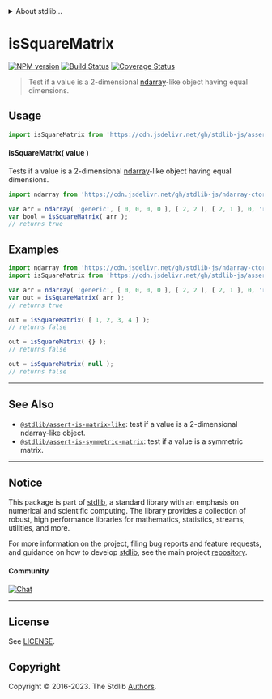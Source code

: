 <!--

@license Apache-2.0

Copyright (c) 2018 The Stdlib Authors.

Licensed under the Apache License, Version 2.0 (the "License");
you may not use this file except in compliance with the License.
You may obtain a copy of the License at

   http://www.apache.org/licenses/LICENSE-2.0

Unless required by applicable law or agreed to in writing, software
distributed under the License is distributed on an "AS IS" BASIS,
WITHOUT WARRANTIES OR CONDITIONS OF ANY KIND, either express or implied.
See the License for the specific language governing permissions and
limitations under the License.

-->


<details>
  <summary>
    About stdlib...
  </summary>
  <p>We believe in a future in which the web is a preferred environment for numerical computation. To help realize this future, we've built stdlib. stdlib is a standard library, with an emphasis on numerical and scientific computation, written in JavaScript (and C) for execution in browsers and in Node.js.</p>
  <p>The library is fully decomposable, being architected in such a way that you can swap out and mix and match APIs and functionality to cater to your exact preferences and use cases.</p>
  <p>When you use stdlib, you can be absolutely certain that you are using the most thorough, rigorous, well-written, studied, documented, tested, measured, and high-quality code out there.</p>
  <p>To join us in bringing numerical computing to the web, get started by checking us out on <a href="https://github.com/stdlib-js/stdlib">GitHub</a>, and please consider <a href="https://opencollective.com/stdlib">financially supporting stdlib</a>. We greatly appreciate your continued support!</p>
</details>

# isSquareMatrix

[![NPM version][npm-image]][npm-url] [![Build Status][test-image]][test-url] [![Coverage Status][coverage-image]][coverage-url] <!-- [![dependencies][dependencies-image]][dependencies-url] -->

> Test if a value is a 2-dimensional [ndarray][@stdlib/ndarray/ctor]-like object having equal dimensions.



<section class="usage">

## Usage

```javascript
import isSquareMatrix from 'https://cdn.jsdelivr.net/gh/stdlib-js/assert-is-square-matrix@deno/mod.js';
```

#### isSquareMatrix( value )

Tests if a value is a 2-dimensional [ndarray][@stdlib/ndarray/ctor]-like object having equal dimensions.

```javascript
import ndarray from 'https://cdn.jsdelivr.net/gh/stdlib-js/ndarray-ctor@deno/mod.js';

var arr = ndarray( 'generic', [ 0, 0, 0, 0 ], [ 2, 2 ], [ 2, 1 ], 0, 'row-major' );
var bool = isSquareMatrix( arr );
// returns true
```

</section>

<!-- /.usage -->

<section class="examples">

## Examples

<!-- eslint no-undef: "error" -->

```javascript
import ndarray from 'https://cdn.jsdelivr.net/gh/stdlib-js/ndarray-ctor@deno/mod.js';
import isSquareMatrix from 'https://cdn.jsdelivr.net/gh/stdlib-js/assert-is-square-matrix@deno/mod.js';

var arr = ndarray( 'generic', [ 0, 0, 0, 0 ], [ 2, 2 ], [ 2, 1 ], 0, 'row-major' );
var out = isSquareMatrix( arr );
// returns true

out = isSquareMatrix( [ 1, 2, 3, 4 ] );
// returns false

out = isSquareMatrix( {} );
// returns false

out = isSquareMatrix( null );
// returns false
```

</section>

<!-- /.examples -->

<!-- Section for related `stdlib` packages. Do not manually edit this section, as it is automatically populated. -->

<section class="related">

* * *

## See Also

-   <span class="package-name">[`@stdlib/assert-is-matrix-like`][@stdlib/assert/is-matrix-like]</span><span class="delimiter">: </span><span class="description">test if a value is a 2-dimensional ndarray-like object.</span>
-   <span class="package-name">[`@stdlib/assert-is-symmetric-matrix`][@stdlib/assert/is-symmetric-matrix]</span><span class="delimiter">: </span><span class="description">test if a value is a symmetric matrix.</span>

</section>

<!-- /.related -->

<!-- Section for all links. Make sure to keep an empty line after the `section` element and another before the `/section` close. -->


<section class="main-repo" >

* * *

## Notice

This package is part of [stdlib][stdlib], a standard library with an emphasis on numerical and scientific computing. The library provides a collection of robust, high performance libraries for mathematics, statistics, streams, utilities, and more.

For more information on the project, filing bug reports and feature requests, and guidance on how to develop [stdlib][stdlib], see the main project [repository][stdlib].

#### Community

[![Chat][chat-image]][chat-url]

---

## License

See [LICENSE][stdlib-license].


## Copyright

Copyright &copy; 2016-2023. The Stdlib [Authors][stdlib-authors].

</section>

<!-- /.stdlib -->

<!-- Section for all links. Make sure to keep an empty line after the `section` element and another before the `/section` close. -->

<section class="links">

[npm-image]: http://img.shields.io/npm/v/@stdlib/assert-is-square-matrix.svg
[npm-url]: https://npmjs.org/package/@stdlib/assert-is-square-matrix

[test-image]: https://github.com/stdlib-js/assert-is-square-matrix/actions/workflows/test.yml/badge.svg?branch=main
[test-url]: https://github.com/stdlib-js/assert-is-square-matrix/actions/workflows/test.yml?query=branch:main

[coverage-image]: https://img.shields.io/codecov/c/github/stdlib-js/assert-is-square-matrix/main.svg
[coverage-url]: https://codecov.io/github/stdlib-js/assert-is-square-matrix?branch=main

<!--

[dependencies-image]: https://img.shields.io/david/stdlib-js/assert-is-square-matrix.svg
[dependencies-url]: https://david-dm.org/stdlib-js/assert-is-square-matrix/main

-->

[chat-image]: https://img.shields.io/gitter/room/stdlib-js/stdlib.svg
[chat-url]: https://app.gitter.im/#/room/#stdlib-js_stdlib:gitter.im

[stdlib]: https://github.com/stdlib-js/stdlib

[stdlib-authors]: https://github.com/stdlib-js/stdlib/graphs/contributors

[umd]: https://github.com/umdjs/umd
[es-module]: https://developer.mozilla.org/en-US/docs/Web/JavaScript/Guide/Modules

[deno-url]: https://github.com/stdlib-js/assert-is-square-matrix/tree/deno
[umd-url]: https://github.com/stdlib-js/assert-is-square-matrix/tree/umd
[esm-url]: https://github.com/stdlib-js/assert-is-square-matrix/tree/esm
[branches-url]: https://github.com/stdlib-js/assert-is-square-matrix/blob/main/branches.md

[stdlib-license]: https://raw.githubusercontent.com/stdlib-js/assert-is-square-matrix/main/LICENSE

[@stdlib/ndarray/ctor]: https://github.com/stdlib-js/ndarray-ctor/tree/deno

<!-- <related-links> -->

[@stdlib/assert/is-matrix-like]: https://github.com/stdlib-js/assert-is-matrix-like/tree/deno

[@stdlib/assert/is-symmetric-matrix]: https://github.com/stdlib-js/assert-is-symmetric-matrix/tree/deno

<!-- </related-links> -->

</section>

<!-- /.links -->
